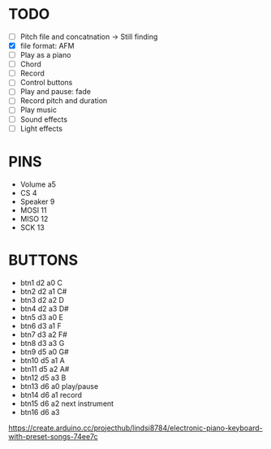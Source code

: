 # TODO
- [ ] Pitch file and concatnation -> Still finding
- [x] file format: AFM
- [ ] Play as a piano
- [ ] Chord
- [ ] Record
- [ ] Control buttons
- [ ] Play and pause: fade
- [ ] Record pitch and duration
- [ ] Play music
- [ ] Sound effects
- [ ] Light effects

# PINS
- Volume a5
- CS 4
- Speaker 9
- MOSI 11
- MISO 12
- SCK 13

# BUTTONS
- btn1 d2 a0 C
- btn2 d2 a1 C#
- btn3 d2 a2 D
- btn4 d2 a3 D#
- btn5 d3 a0 E
- btn6 d3 a1 F
- btn7 d3 a2 F#
- btn8 d3 a3 G
- btn9 d5 a0 G#
- btn10 d5 a1 A
- btn11 d5 a2 A#
- btn12 d5 a3 B
- btn13 d6 a0 play/pause
- btn14 d6 a1 record
- btn15 d6 a2 next instrument
- btn16 d6 a3

https://create.arduino.cc/projecthub/lindsi8784/electronic-piano-keyboard-with-preset-songs-74ee7c
